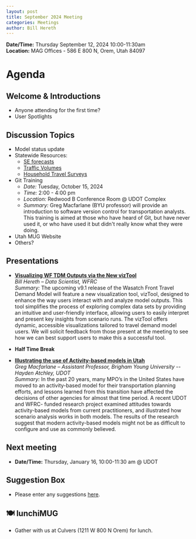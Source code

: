 ```yaml
---
layout: post
title: September 2024 Meeting
categories: Meetings
author: Bill Hereth
---
```


**Date/Time:** Thursday September 12, 2024 10:00-11:30am  
**Location:** MAG Offices - 586 E 800 N, Orem, Utah 84097

# Agenda

## Welcome & Introductions 
- Anyone attending for the first time?
- User Spotlights

## Discussion Topics 
- Model status update
- Statewide Resources:
  - [SE forecasts](https://unifiedplan.org/utah-household-job-forecast-map/)
  - [Traffic Volumes](https://unifiedplan.org/traffic-volume-map/)
  - [Household Travel Surveys](https://unifiedplan.org/household-travel-surveys/)
- Git Training
  - *Date:* Tuesday, October 15, 2024
  - *Time:* 2:00 - 4:00 pm
  - *Location:* Redwood B Conference Room @ UDOT Complex
  - *Summary:* Greg Macfarlane (BYU professor) will provide an introduction to software version control for transportation analysts. This training is aimed at those who have heard of Git, but have never used it, or who have used it but didn't really know what they were doing. 
- Utah MUG Website
- Others?

## Presentations

* **[Visualizing WF TDM Outputs via the New vizTool](https://docs.google.com/presentation/d/1ZrE6csbAJ6p5UFqkcafWv9Qa-vOIcZ-mv0npilMEW7E/edit?usp=sharing)**<br/>*Bill Hereth – Data Scientist, WFRC*<br/>*Summary:* The upcoming v9.1 release of the Wasatch Front Travel Demand Model will feature a new visualization tool, vizTool, designed to enhance the way users interact with and analyze model outputs. This tool simplifies the process of exploring complex data sets by providing an intuitive and user-friendly interface, allowing users to easily interpret and present key insights from scenario runs. The vizTool offers dynamic, accessible visualizations tailored to travel demand model users. We will solicit feedback from those present at the meeting to see how we can best support users to make this a successful tool.

* **Half Time Break**<br>

* **[Illustrating the use of Activity-based models in Utah](https://docs.google.com/presentation/d/1PEzDVVTjSzG21b1hGNbZ5ppHctOgUKiWun9xe4_frhg/edit#slide=id.g1354406bfd5_0_0)**<br/>*Greg Macfarlane – Assistant Professor, Brigham Young University* -- *Hayden Atchley, UDOT*<br/>*Summary:* In the past 20 years, many MPO’s in the United States have moved to an activity-based model for their transportation planning efforts, and lessons learned from this transition have affected the decisions of other agencies for almost that time period. A recent UDOT and WFRC- funded research project examined attitudes towards activity-based models from current practitioners, and illustrated how scenario analysis works in both models. The results of the research suggest that modern activity-based models might not be as difficult to configure and use as commonly believed.

## Next meeting
* **Date/Time:** Thursday, January 16, 10:00-11:30 am @ UDOT

## Suggestion Box
- Please enter any suggestions [here](https://forms.gle/jv6GNKzSMeUwM2M69).

## 🍽 lunchiMUG
- Gather with us at Culvers (1211 W 800 N Orem) for lunch.
